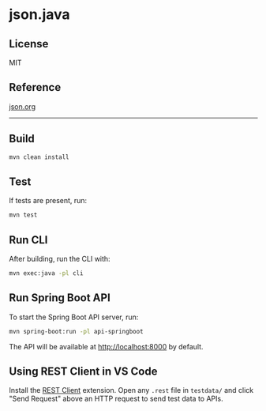 # json.java

## License

MIT

## Reference

[json.org](http://json.org)

---

## Build

```sh
mvn clean install
```

## Test

If tests are present, run:

```sh
mvn test
```

## Run CLI

After building, run the CLI with:

```sh
mvn exec:java -pl cli
```

## Run Spring Boot API

To start the Spring Boot API server, run:

```sh
mvn spring-boot:run -pl api-springboot
```

The API will be available at [http://localhost:8000](http://localhost:8000) by default.

## Using REST Client in VS Code

Install the [REST Client](https://marketplace.visualstudio.com/items?itemName=humao.rest-client) extension. Open any `.rest` file in `testdata/` and click "Send Request" above an HTTP request to send test data to APIs.
